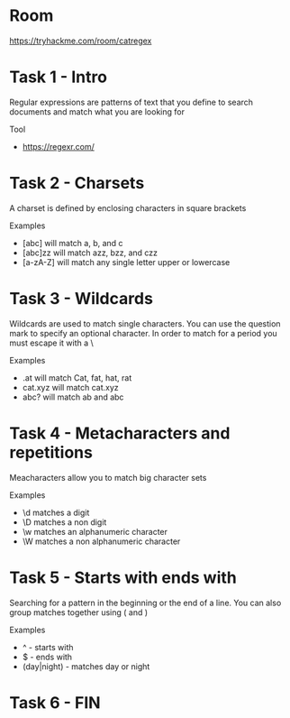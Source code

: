 # Room
https://tryhackme.com/room/catregex

# Task 1 - Intro
Regular expressions are patterns of text that you define to search documents and match what you are looking for

Tool
* https://regexr.com/

# Task 2 - Charsets
A charset is defined by enclosing characters in square brackets

Examples
* [abc] will match a, b, and c
* [abc]zz will match azz, bzz, and czz
* [a-zA-Z] will match any single letter upper or lowercase

# Task 3 - Wildcards
Wildcards are used to match single characters.  You can use the question mark to specify an optional character.  In order to match for a period you must escape it with a \

Examples
* .at will match Cat, fat, hat, rat
* cat\.xyz will match cat.xyz
* abc? will match ab and abc

# Task 4 - Metacharacters and repetitions
Meacharacters allow you to match big character sets

Examples
* \d matches a digit
* \D matches a non digit
* \w matches an alphanumeric character
* \W matches a non alphanumeric character

# Task 5 - Starts with ends with
Searching for a pattern in the beginning or the end of a line.  You can also group matches together using ( and )

Examples
* ^ - starts with
* $ - ends with
* (day|night) - matches day or night

# Task 6 - FIN